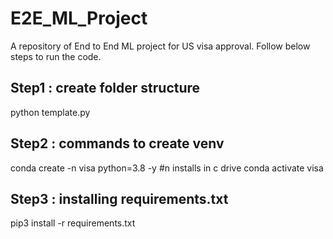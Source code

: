 # E2E_ML_Project
A repository of End to End ML project for US visa approval. Follow below steps to run the code.

## Step1 : create folder structure
python template.py

## Step2 : commands to create venv
conda create -n visa python=3.8 -y #n installs in c drive
conda activate visa

## Step3 : installing requirements.txt
pip3 install -r requirements.txt
